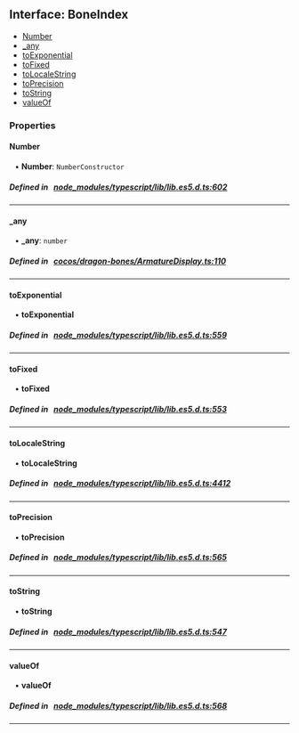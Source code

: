 ## Interface: BoneIndex

- [Number](#Number)
- [_any](#_any)
- [toExponential](#toExponential)
- [toFixed](#toFixed)
- [toLocaleString](#toLocaleString)
- [toPrecision](#toPrecision)
- [toString](#toString)
- [valueOf](#valueOf)

### Properties

#### Number

<div style="margin-left: 10px;">


• **Number**: ``NumberConstructor``

</div>


##### Defined in &nbsp;   [node_modules/typescript/lib/lib.es5.d.ts:602](https://github.com/cocos-creator/engine/blob/c7bf6b8a9/node_modules/typescript/lib/lib.es5.d.ts#L602)&nbsp;

___
#### _any

<div style="margin-left: 10px;">


• **_any**: ``number``

</div>


##### Defined in &nbsp;   [cocos/dragon-bones/ArmatureDisplay.ts:110](https://github.com/cocos-creator/engine/blob/c7bf6b8a9/cocos/dragon-bones/ArmatureDisplay.ts#L110)&nbsp;

___
#### toExponential

<div style="margin-left: 10px;">


• **toExponential**

</div>


##### Defined in &nbsp;   [node_modules/typescript/lib/lib.es5.d.ts:559](https://github.com/cocos-creator/engine/blob/c7bf6b8a9/node_modules/typescript/lib/lib.es5.d.ts#L559)&nbsp;

___
#### toFixed

<div style="margin-left: 10px;">


• **toFixed**

</div>


##### Defined in &nbsp;   [node_modules/typescript/lib/lib.es5.d.ts:553](https://github.com/cocos-creator/engine/blob/c7bf6b8a9/node_modules/typescript/lib/lib.es5.d.ts#L553)&nbsp;

___
#### toLocaleString

<div style="margin-left: 10px;">


• **toLocaleString**

</div>


##### Defined in &nbsp;   [node_modules/typescript/lib/lib.es5.d.ts:4412](https://github.com/cocos-creator/engine/blob/c7bf6b8a9/node_modules/typescript/lib/lib.es5.d.ts#L4412)&nbsp;

___
#### toPrecision

<div style="margin-left: 10px;">


• **toPrecision**

</div>


##### Defined in &nbsp;   [node_modules/typescript/lib/lib.es5.d.ts:565](https://github.com/cocos-creator/engine/blob/c7bf6b8a9/node_modules/typescript/lib/lib.es5.d.ts#L565)&nbsp;

___
#### toString

<div style="margin-left: 10px;">


• **toString**

</div>


##### Defined in &nbsp;   [node_modules/typescript/lib/lib.es5.d.ts:547](https://github.com/cocos-creator/engine/blob/c7bf6b8a9/node_modules/typescript/lib/lib.es5.d.ts#L547)&nbsp;

___
#### valueOf

<div style="margin-left: 10px;">


• **valueOf**

</div>


##### Defined in &nbsp;   [node_modules/typescript/lib/lib.es5.d.ts:568](https://github.com/cocos-creator/engine/blob/c7bf6b8a9/node_modules/typescript/lib/lib.es5.d.ts#L568)&nbsp;

___
